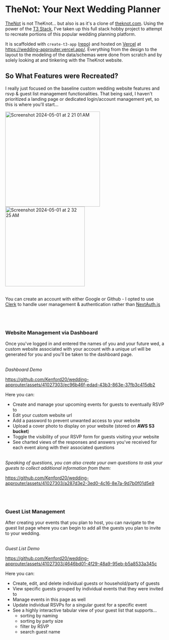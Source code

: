 # TheNot: Your Next Wedding Planner

[TheNot](https://wedding-approuter.vercel.app/) is not TheKnot... but also is as it's a clone of [theknot.com](https://www.theknot.com/).
Using the power of the [T3 Stack](https://create.t3.gg/), I've taken up this full stack hobby project to attempt to recreate portions of this popular wedding planning platform.

It is scaffolded with `create-t3-app` ([repo](https://github.com/t3-oss/create-t3-app)) and hosted on [Vercel](https://vercel.com/) at https://wedding-approuter.vercel.app/. Everything from the design to the layout to the modeling of the data/schemas were done from scratch and by solely looking at and tinkering with the TheKnot website.

## So What Features were Recreated?
I really just focused on the baseline custom wedding website features and rsvp & guest list management functionalities. That being said, I haven't prioritized a landing page or dedicated login/account management yet, so this is where you'll start...<br>

<img width="300" alt="Screenshot 2024-05-01 at 2 21 01 AM" src="https://github.com/Kenford20/wedding-approuter/assets/41027303/f6c8c536-72d3-4cc9-80cd-c55411cbca9d">
<img width="252" alt="Screenshot 2024-05-01 at 2 32 25 AM" src="https://github.com/Kenford20/wedding-approuter/assets/41027303/aeb7ec1a-e1be-443f-8233-325fe39ca53c">

<br>You can create an account with either Google or Github - I opted to use [Clerk](https://clerk.com/) to handle user management & authentication rather than [NextAuth.js](https://next-auth.js.org)


<br><br>
### Website Management via Dashboard
Once you've logged in and entered the names of you and your future wed, a custom website associated with your account with a unique url will be generated for you and you'll be taken to the dashboard page.<br><br>

*Dashboard Demo*

https://github.com/Kenford20/wedding-approuter/assets/41027303/ec96b46f-edad-43b3-863e-37fb3c415db2

Here you can:
- Create and manage your upcoming events for guests to eventually RSVP to
- Edit your custom website url
- Add a password to prevent unwanted access to your website
- Upload a cover photo to display on your website (stored on **AWS S3 bucket**)
- Toggle the visibility of your RSVP form for guests visiting your website
- See charted views of the responses and answers you've received for each event along with their associated questions<br><br>


*Speaking of questions, you can also create your own questions to ask your guests to collect additional information from them:*

https://github.com/Kenford20/wedding-approuter/assets/41027303/a287d3e2-3ed0-4c16-8e7a-9d7b0f01d5e9


<br><br>
### Guest List Management
After creating your events that you plan to host, you can navigate to the guest list page where you can begin to add all the guests you plan to invite to your wedding.<br><br>

*Guest List Demo*

https://github.com/Kenford20/wedding-approuter/assets/41027303/4646bd01-4f29-48a9-95eb-b5a8533a345c


Here you can:
- Create, edit, and delete individual guests or household/party of guests
- View specific guests grouped by individual events that they were invited to
- Manage events in this page as well
- Update individual RSVPs for a singular guest for a specific event
- See a highly interactive tabular view of your guest list that supports...
  - sorting by naming
  - sorting by party size
  - filter by RSVP
  - search guest name
 
